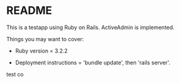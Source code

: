 # README

This is a testapp using Ruby on Rails. ActiveAdmin is implemented.

Things you may want to cover:

* Ruby version = 3.2.2

* Deployment instructions = 'bundle update', then 'rails server'.

test co